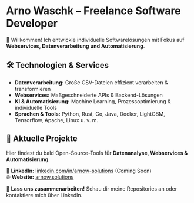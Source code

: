 # Arno Waschk – Freelance Software Developer  

👋 Willkommen! Ich entwickle individuelle Softwarelösungen mit Fokus auf **Webservices, Datenverarbeitung und Automatisierung**.  

## 🛠️ Technologien & Services  
- **Datenverarbeitung:** Große CSV-Dateien effizient verarbeiten & transformieren  
- **Webservices:** Maßgeschneiderte APIs & Backend-Lösungen  
- **KI & Automatisierung:** Machine Learning, Prozessoptimierung & individuelle Tools  
- **Sprachen & Tools:** Python, Rust, Go, Java, Docker, LightGBM, Tensorflow, Apache, Linux u. v. m.

## 🚀 Aktuelle Projekte  
Hier findest du bald Open-Source-Tools für **Datenanalyse, Webservices & Automatisierung**.  

📌 **LinkedIn:** [linkedin.com/in/arnow-solutions](https://linkedin.com/in/arnow-solutions)  (Coming Soon)  
🌐 **Website:** [arnow.solutions](https://arnow.solutions) 

🤝 **Lass uns zusammenarbeiten!** Schau dir meine Repositories an oder kontaktiere mich über LinkedIn.  
